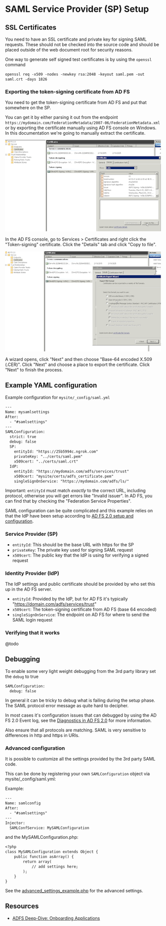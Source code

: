 # SAML Service Provider (SP) Setup

## SSL Certificates

You need to have an SSL certificate and private key for signing SAML requests.
These should not be checked into the source code and should be placed outside of the
web document root for security reasons.

One way to generate self signed test certificates is by using the `openssl` command

	openssl req -x509 -nodes -newkey rsa:2048 -keyout saml.pem -out saml.crt -days 1826

### Exporting the token-signing certificate from AD FS

You need to get the token-signing certificate from AD FS and put that somewhere on the SP.

You can get it by either parsing it out from the endpoint `https://mydomain.com/FederationMetadata/2007-06/FederationMetadata.xml`
or by exporting the certificate manually using AD FS console on Windows.
In this documentation we're going to manually extract the certificate.

![](img/certificate_copy_to_file.png)

In the AD FS console, go to Services > Certificates and right click the "Token-signing" certificate.
Click the "Details" tab and click "Copy to file".

![](img/certificate_base64.png)

A wizard opens, click "Next" and then choose "Base-64 encoded X.509 (.CER)".
Click "Next" and choose a place to export the certificate. Click "Next" to finish the process.

## Example YAML configuration

Example configuration for `mysite/_config/saml.yml`

	---
	Name: mysamlsettings
	After:
	  - "#samlsettings"
	---
	SAMLConfiguration:
	  strict: true
	  debug: false
	  SP:
	    entityId: "https://25b5994c.ngrok.com"
	    privateKey: "../certs/saml.pem"
	    x509cert: "../certs/saml.crt"
	  IdP:
	    entityId: "https://mydomain.com/adfs/services/trust"
	    x509cert: "mysite/certs/adfs_certificate.pem"
	    singleSignOnService: "https://mydomain.com/adfs/ls/"

Important: `entityId` must match *exactly* to the correct URL, including protocol, otherwise you will
get errors like "Invalid issuer". In AD FS, you can find that by checking the "Federation Service Properties".

SAML configuration can be quite complicated and this example relies on that the IdP have been setup
according to [AD FS 2.0 setup and configuration](docs/en/adfs_setup.md).

### Service Provider (SP)

 - `entityId`: This should be the base URL with https for the SP
 - `privateKey`: The private key used for signing SAML request
 - `x509cert`: The public key that the IdP is using for verifying a signed request

### Identity Provider (IdP)

The IdP settings and public certificate should be provided by who set this up in the AD FS server.

 - `entityId`: Provided by the IdP, but for AD FS it's typically "https://domain.com/adfs/services/trust"
 - `x509cert`: The token-signing certificate from AD FS (base 64 encoded)
 - `singleSignOnService`: The endpoint on AD FS for where to send the SAML login request
 
### Verifying that it works

@todo
 
## Debugging

To enable some very light weight debugging from the 3rd party library set the `debug` to true

	SAMLConfiguration:
	  debug: false

In general it can be tricky to debug what is failing during the setup phase. The SAML protocol error
message as quite hard to decipher.

In most cases it's configuration issues that can debugged by using the AD FS 2.0 Event log, see the 
[Diagnostics in AD FS 2.0](http://blogs.msdn.com/b/card/archive/2010/01/21/diagnostics-in-ad-fs-2-0.aspx)
for more information.

Also ensure that all protocols are matching. SAML is very sensitive to differences in http and https in URIs.

### Advanced configuration

It is possible to customize all the settings provided by the 3rd party SAML code. 
 
This can be done by registering your own `SAMLConfiguration` object via mysite/_config/saml.yml:
 
Example:

	---
	Name: samlconfig
	After:
	  - "#samlsettings"
	---
	Injector:
	  SAMLConfService: MySAMLConfiguration

and the MySAMLConfiguration.php:

	<?php
	class MySAMLConfiguration extends Object {
		public function asArray() {
			return array(
				// add settings here;
			);
		}
	}

See the [advanced_settings_example.php](https://github.com/onelogin/php-saml/blob/master/advanced_settings_example.php)
for the advanced settings.

## Resources

 - [ADFS Deep-Dive: Onboarding Applications](http://blogs.technet.com/b/askpfeplat/archive/2015/03/02/adfs-deep-dive-onboarding-applications.aspx)
